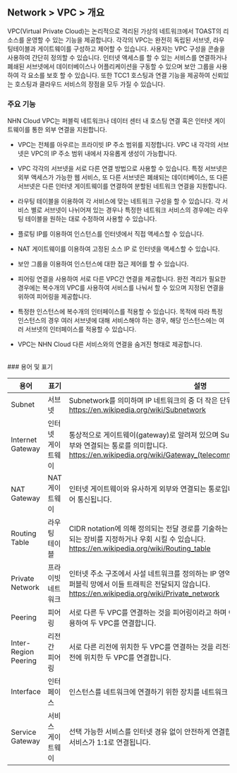 ## Network > VPC > 개요

VPC(Virtual Private Cloud)는 논리적으로 격리된 가상의 네트워크에서 TOAST의 리소스를 운영할 수 있는 기능을 제공합니다. 각각의 VPC는 완전히 독립된 서브넷, 라우팅테이블과 게이트웨이를 구성하고 제어할 수 있습니다.
사용자는 VPC 구성을 콘솔을 사용하여 간단히 정의할 수 있습니다. 인터넷 액세스를 할 수 있는 서비스를 연결하거나 폐쇄된 서브넷에서 데이터베이스나 어플리케이션을 구동할 수 있으며 보안 그룹을 사용하여 각 요소를 보호 할 수 있습니다.
또한 TCC1 호스팅과 연결 기능을 제공하여 신뢰있는 호스팅과 클라우드 서비스의 장점을 모두 가질 수 있습니다.




### 주요 기능

NHN Cloud VPC는 퍼블릭 네트워크나 데이터 센터 내 호스팅 연결 혹은 인터넷 게이트웨이를 통한 외부 연결을 지원합니다.

* VPC는 전체를 아우르는 프라이빗 IP 주소 범위를 지정합니다. VPC 내 각각의 서브넷은 VPC의 IP 주소 범위 내에서 자유롭게 생성이 가능합니다.

* VPC 각각의 서브넷을 서로 다른 연결 방법으로 사용할 수 있습니다. 특정 서브넷은 외부 액세스가 가능한 웹 서비스,
또 다른 서브넷은 폐쇄되는 데이터베이스, 또 다른 서브넷은 다른 인터넷 게이트웨이를 연결하여 분할된 네트워크 연결을 지원합니다.

* 라우팅 테이블을 이용하여 각 서비스에 맞는 네트워크 구성을 할 수 있습니다. 각 서비스 별로 서브넷이 나뉘어져 있는 경우나
특정한 네트워크 서비스의 경우에는 라우팅 테이블을 원하는 대로 수정하여 사용할 수 있습니다.

* 플로팅 IP를 이용하여 인스턴스를 인터넷에서 직접 액세스할 수 있습니다.

* NAT 게이트웨이를 이용하여 고정된 소스 IP 로 인터넷을 액세스할 수 있습니다.

* 보안 그룹을 이용하여 인스턴스에 대한 접근 제어를 할 수 있습니다.

* 피어링 연결을 사용하여 서로 다른 VPC간 연결을 제공합니다. 완전 격리가 필요한 경우에는 복수개의 VPC를 사용하여
서비스를 나눠서 할 수 있으며 지정된 연결을 위하여 피어링을 제공합니다.

* 특정한 인스턴스에 복수개의 인터페이스를 적용할 수 있습니다. 목적에 따라 특정 인스턴스의 경우 여러 서브넷에 대해 서비스해야 하는 경우, 해당 인스턴스에는 여러 서브넷의 인터페이스를 적용할 수 있습니다.

* VPC는 NHN Cloud 다른 서비스와의 연결을 숨겨진 형태로 제공합니다.

<br>
### 용어 및 표기

용어  | 표기 | 설명
------------- | ------------- | -------------------
Subnet  | 서브넷 | Subnetwork를 의미하며 IP 네트워크의 중 더 작은 단위로 세분화 된 IP 주소 영역입니다.<br><https://en.wikipedia.org/wiki/Subnetwork>
Internet Gateway| 인터넷 게이트웨이 | 통상적으로 게이트웨이(gateway)로 알려져 있으며 Subnet에 의해 구성된 네트워크가 외부와 연결되는 통로를 의미합니다.<br><https://en.wikipedia.org/wiki/Gateway_(telecommunications)#Internet_gateway>
NAT Gateway | NAT 게이트웨이 | 인터넷 게이트웨이와 유사하게 외부와 연결되는 통로입니다. 소스 IP가 고정된 IP로 변환되어 통신됩니다.
Routing Table | 라우팅 테이블 | CIDR notation에 의해 정의되는 전달 경로를 기술하는 테이블로 목적지 주소에 의해 전달되는 장비를 지정하거나 우회 시킬 수 있습니다.<br><https://en.wikipedia.org/wiki/Routing_table>
Private Network| 프라이빗 네트워크 | 인터넷 주소 구조에서 사설 네트워크를 정의하는 IP 영역으로 표기된 네트워크를 의미하며 퍼블릭 망에서 이들 트래픽은 전달되지 않습니다.<br><https://en.wikipedia.org/wiki/Private_network>
Peering | 피어링 | 서로 다른 두 VPC를 연결하는 것을 피어링이라고 하며 이는 내부적으로 숨겨진 방식을 이용하여 두 VPC를 연결합니다.
Inter-Region Peering | 리전간 피어링 | 서로 다른 리전에 위치한 두 VPC를 연결하는 것을 리전간 피어링이라고 하며 이는 다른 리전에 위치한 두 VPC를 연결합니다.
Interface | 인터페이스 | 인스턴스를 네트워크에 연결하기 위한 장치를 네트워크 인터페이스라고 합니다.
Service Gateway | 서비스 게이트웨이 | 선택 가능한 서비스를 인터넷 경유 없이 안전하게 연결합니다. VPC에 할당된 IP와 선택된 서비스가 1:1로 연결됩니다.

